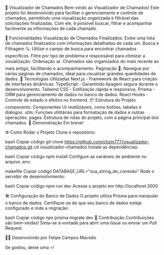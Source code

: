 📝 Visualizador de Chamados
Bem-vindo ao Visualizador de Chamados! Este projeto foi desenvolvido para facilitar o gerenciamento e controle de chamados, permitindo uma visualização organizada e filtrável das solicitações finalizadas. Com ele, é possível buscar, filtrar e acompanhar facilmente as informações de cada chamado.

🌟 Funcionalidades
Visualização de Chamados Finalizados: Exibe uma lista de chamados finalizados com informações detalhadas de cada um.
Busca e Filtragem 🔍: Utilize o campo de busca para encontrar chamados específicos. Filtre por tipo de problema e responsável para otimizar a visualização.
Ordenação 📊: Chamados são organizados do mais recente ao mais antigo, facilitando o acompanhamento.
Paginação 📄: Navegue por várias páginas de chamados, ideal para visualizar grandes quantidades de dados.
🚀 Tecnologias Utilizadas
Next.js - Framework de React para criação de interfaces dinâmicas.
TypeScript - Garantindo tipagem segura durante o desenvolvimento.
Tailwind CSS - Estilização rápida e responsiva.
Prisma - ORM para gerenciamento de dados no banco de dados.
React Hooks - Controle de estado e efeitos no frontend.
📦 Estrutura do Projeto
components: Componentes UI reutilizáveis, como botões, tabelas e diálogos.
utils: Funções utilitárias para formatação de dados e outras operações.
pages: Estrutura de rotas do projeto, com a página principal dos chamados.
📸 Demonstração
Em breve!

⚙️ Como Rodar o Projeto
Clone o repositório:

bash
Copiar código
git clone https://github.com/chzin777/visualizador-chamados.git
cd visualizador-chamados
Instale as dependências:

bash
Copiar código
npm install
Configure as variáveis de ambiente no arquivo .env:

makefile
Copiar código
DATABASE_URL="sua_string_de_conexão"
Rode o servidor de desenvolvimento:

bash
Copiar código
npm run dev
Acesse o projeto em http://localhost:3000.

🛠️ Configuração do Banco de Dados
O projeto utiliza Prisma para manipular o banco de dados. Certifique-se de que seu banco de dados esteja configurado e rode a migração:

bash
Copiar código
npx prisma migrate dev
📝 Contribuição
Contribuições são bem-vindas! Sinta-se à vontade para abrir uma Issue ou enviar um Pull Request.

🧑‍💻 Desenvolvido por Felipe Campos Macedo

Se gostou, deixe uma ⭐!